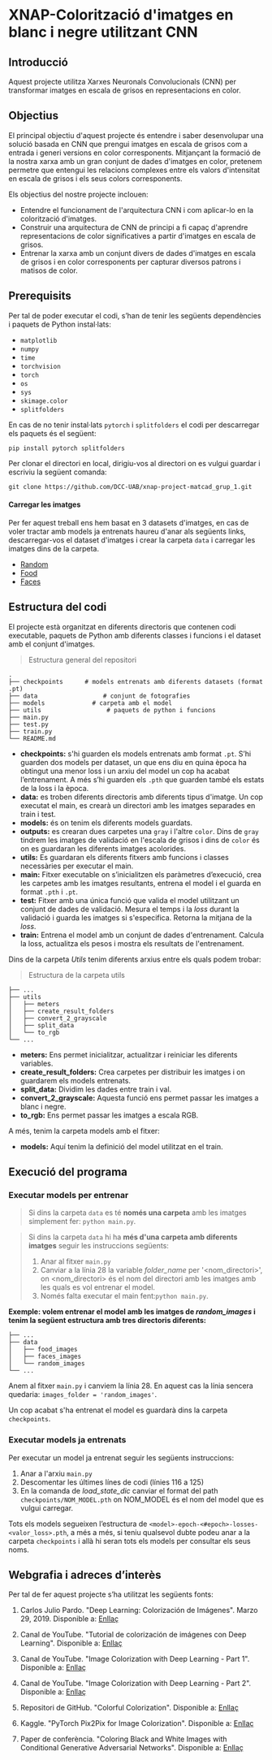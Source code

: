 # XNAP-Colorització d'imatges en blanc i negre utilitzant CNN

##  Introducció

Aquest projecte utilitza Xarxes Neuronals Convolucionals (CNN) per transformar imatges en escala de grisos en representacions en color.

## Objectius
El principal objectiu d'aquest projecte és entendre i saber desenvolupar una solució basada en CNN que prengui imatges en escala de grisos com a entrada i generi versions en color corresponents. Mitjançant la formació de la nostra xarxa amb un gran conjunt de dades d'imatges en color, pretenem permetre que entengui les relacions complexes entre els valors d'intensitat en escala de grisos i els seus colors corresponents.

Els objectius del nostre projecte inclouen:

- Entendre el funcionament de l'arquitectura CNN i com aplicar-lo en la colorització d'imatges.
- Construir una arquitectura de CNN de principi a fi capaç d'aprendre representacions de color significatives a partir d'imatges en escala de grisos.
- Entrenar la xarxa amb un conjunt divers de dades d'imatges en escala de grisos i en color corresponents per capturar diversos patrons i matisos de color.

## Prerequisits
Per tal de poder executar el codi, s’han de tenir les següents dependències i paquets de Python instal·lats:
- `matplotlib`
- `numpy`
- `time`
- `torchvision`
- `torch`
- `os`
- `sys`
- `skimage.color`
- `splitfolders`

En cas de no tenir instal·lats `pytorch` i `splitfolders` el codi per descarregar els paquets és el següent:
```
pip install pytorch splitfolders
```
Per clonar el directori en local, dirigiu-vos al directori on es vulgui guardar i escriviu la següent comanda:
```
git clone https://github.com/DCC-UAB/xnap-project-matcad_grup_1.git
```

#### Carregar les imatges
Per fer aquest treball ens hem basat en 3 datasets d'imatges, en cas de voler tractar amb models ja entrenats haureu d'anar als següents links, descarregar-vos el dataset d'imatges i crear la carpeta `data` i carregar les imatges dins de la carpeta.

- [Random](https://uofi.app.box.com/s/1cpolrtkckn4hxr1zhmfg0ln9veo6jpl)
- [Food](https://drive.google.com/file/d/1k_UvYzdrHbphW4UcbDb9jWB0ZQIAGEAo/view) 
- [Faces](https://github.com/2014mchidamb/DeepColorization/tree/master/face_images)

## Estructura del codi

El projecte està organitzat en diferents directoris que contenen codi executable, paquets de Python amb diferents classes i funcions i el dataset amb el conjunt d'imatges.
> Estructura general del repositori

```
.
├── checkpoints      # models entrenats amb diferents datasets (format .pt)
├── data                  # conjunt de fotografies
├── models             # carpeta amb el model
├── utils                  # paquets de python i funcions
├── main.py       
├── test.py       
├── train.py
└── README.md
```

- **checkpoints:** s'hi guarden els models entrenats amb format `.pt`. S’hi guarden dos models per dataset, un que ens diu en quina època ha obtingut una menor loss i un arxiu del model un cop ha acabat l’entrenament. A més s’hi guarden els `.pth` que guarden també els estats de la loss i la època.
- **data:** es troben diferents directoris amb diferents tipus d'imatge. Un cop executat el main, es crearà un directori amb les imatges separades en train i test.
- **models:** és on tenim els diferents models guardats.
- **outputs:** es crearan dues carpetes una `gray` i l'altre `color`. Dins de `gray` tindrem les imatges de validació en l'escala de grisos i dins de `color` és on es guardaran les diferents imatges acolorides.
- **utils:** Es guardaran els diferents fitxers amb funcions i classes necessàries per executar el main.
- **main:** Fitxer executable on s’inicialitzen els paràmetres d’execució, crea les carpetes amb les imatges resultants, entrena el model i el guarda en format `.pth` i `.pt`.
- **test:** Fitxer amb una única funció que valida el model utilitzant un conjunt de dades de validació. Mesura el temps i la *loss* durant la validació i guarda les imatges si s'especifica. Retorna la mitjana de la *loss*.
- **train:** Entrena el model amb un conjunt de dades d'entrenament. Calcula la loss, actualitza els pesos i mostra els resultats de l'entrenament.

Dins de la carpeta *Utils* tenim diferents arxius entre els quals podem trobar:
> Estructura de la carpeta utils
```
├── ...
├── utils                 
│   ├── meters       
│   ├── create_result_folders       
│   ├── convert_2_grayscale       
│   ├── split_data      
│   └── to_rgb              
└── ...
```

- **meters:** Ens permet inicialitzar, actualitzar i reiniciar les diferents variables.
- **create_result_folders:** Crea carpetes per distribuir les imatges i on guardarem els models entrenats.
- **split_data:** Dividim les dades entre train i val.
- **convert_2_grayscale:** Aquesta funció ens permet passar les imatges a blanc i negre.
- **to_rgb:** Ens permet passar les imatges a escala RGB.

A més, tenim la carpeta models amb el fitxer:
- **models:** Aquí tenim la definició del model utilitzat en el train.

## Execució del programa

### Executar models per entrenar
>Si dins la carpeta `data` es té **només una carpeta** amb les imatges simplement fer: `python main.py`.

>Si dins la carpeta `data` hi ha **més d'una carpeta amb diferents imatges** seguir les instruccions següents:
>1. Anar al fitxer `main.py`
>2. Canviar a la línia 28 la variable *folder_name* per '<nom_directori>', on <nom_directori> és el nom del directori amb les imatges amb les quals es vol entrenar el model.
>3. Només falta executar el main fent:`python main.py`.

**Exemple: volem entrenar el model amb les imatges de *random_images* i tenim la següent estructura amb tres directoris diferents:**

```
├── ...
├── data                 
│   ├── food_images      
│   ├── faces_images   
│   └── random_images              
└── ...
```
Anem al fitxer `main.py` i canviem la línia 28. En aquest cas la línia sencera quedaria: `images_folder = 'random_images'`.

Un cop acabat s'ha entrenat el model es guardarà dins la carpeta `checkpoints`.
### Executar models ja entrenats 
Per executar un model ja entrenat seguir les següents instruccions:
1. Anar a l'arxiu `main.py`
2. Descomentar les últimes línes de codi (línies 116 a 125)
3. En la comanda de *load_state_dic* canviar el format del path `checkpoints/NOM_MODEL.pth` on NOM_MODEL és el nom del model que es vulgui carregar.

Tots els models segueixen l’estructura de `<model>-epoch-<#epoch>-losses-<valor_loss>.pth`, a més a més, si teniu qualsevol dubte podeu anar a la carpeta `checkpoints` i allà hi seran tots els models per consultar els seus noms.







## Webgrafia i adreces d’interès
Per tal de fer aquest projecte s’ha utilitzat les següents fonts:

1. Carlos Julio Pardo. "Deep Learning: Colorización de Imágenes". Marzo 29, 2019. Disponible a: [Enllaç](https://carlosjuliopardoblog.wordpress.com/2019/03/29/deep-learning-colorizacion-de-imagenes/)

2. Canal de YouTube. "Tutorial de colorización de imágenes con Deep Learning". Disponible a: [Enllaç](https://www.youtube.com/watch?v=eXSJ94ldsoc&feature=youtu.be)

3. Canal de YouTube. "Image Colorization with Deep Learning - Part 1". Disponible a: [Enllaç](https://youtu.be/_JOvupaUcjU)

4. Canal de YouTube. "Image Colorization with Deep Learning - Part 2". Disponible a: [Enllaç](https://youtu.be/a-_vIs1zoBc)

5. Repositori de GitHub. "Colorful Colorization". Disponible a: [Enllaç](https://github.com/Time0o/colorful-colorization)

6. Kaggle. "PyTorch Pix2Pix for Image Colorization". Disponible a: [Enllaç](https://www.kaggle.com/code/orkatz2/pytorch-pix-2-pix-for-image-colorization/notebook)

7. Paper de conferència. "Coloring Black and White Images with Conditional Generative Adversarial Networks". Disponible a: [Enllaç](https://ceur-ws.org/Vol-2485/paper47.pdf)


